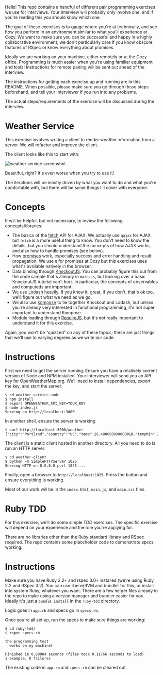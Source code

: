Hello!
This repo contains a handful of different pair programming exercises
we use for interviews. Your interview will probably only involve one,
and if you're reading this you should know which one.

The goal of these exercises is to gauge where you're at technically,
and see how you perform in an environment similar to what you'll experience at Cozy.
We want to make sure you can be successful and happy in a highly collaborative environment;
we don't particularly care if you know obscure features of RSpec
or know everything about promises.

Ideally we are working on your machine,
either remotely or at the Cozy office.
Programming is much easier when you're using familiar equipment and tools!
Instructions for remote pairing will be sent out ahead of the interview.

The instructions for getting each exercise up and running are in this README.
When possible, please make sure you go through those steps beforehand,
and tell your interviewer if you run into any problems.

The actual steps/requirements of the exercise will be discussed during the interview.


Weather Service
===

This exercise involves writing a client to render weather information from
a server. We will refactor and improve the client.

The client looks like this to start with:

![weather service screenshot](https://www.dropbox.com/s/tioowiekqy8dq4f/Screenshot%202016-08-28%2022.15.11.png?dl=1)

Beautiful, right? It's even worse when you try to use it!

The iterations will be mostly driven by what you want to do
and what you're comfortable with,
but there will be some things I'll cover with everyone.

Concepts
====

It will be helpful, but not necessary, to review the following concepts/libraries:

- The basics of the
  [fetch](https://davidwalsh.name/fetch) API for AJAX.
  We actually use `qajax` for AJAX but `fetch` is a more useful thing to know.
  You don't need to know the details, but you should understand the concepts
  of how AJAX works, and also how to handle promises (see below).
- How [promises](https://davidwalsh.name/promises) work,
  especially success and error handling and result propagation.
  We use `Q` for promises at Cozy but this exercises uses
  what's available natively in the browser.
- Data binding through [KnockoutJS](http://knockoutjs.com/documentation/introduction.html).
  You can probably figure this out from the code sample that's already in `main.js`,
  but looking over a basic KnockoutJS tutorial can't hurt.
  In particular, the concepts of observables and computeds are important.
- We use [Lodash](https://lodash.com/docs) heavily.
  If you know it, great, if you don't, that's ok too,
  we'll figure out what we need as we go.
- We also use [kompose](https://github.com/pietvanzoen/knockout-kompose)
  to tie together Knockout and Lodash, but unless you're already very interested
  in functional programming, it's not super important to understand Kompose.
- Module loading through [RequireJS](https://requirejs.org),
  but it's not really important to understand it for this exercise.

Again, you won't be "quizzed" on any of these topics;
these are just things that we'll use to varying degrees
as we write our code.

Instructions
====

First we need to get the server running.
Ensure you have a relatively current version of Node and NPM installed.
Your interviewer will send you an API key for OpenWeatherMap.org.
We'll need to install dependencies, export the key, and start the server:

```
$ cd weather-service-node
$ npm install
$ export OPENWEATHER_API_KEY=YOUR_KEY
$ node index.js
Serving on http://localhost:3000
```

In another shell, ensure the server is working:

```
$ curl http://localhost:3000/weather
{"city":"Portland","country":"US","temp":26.480000000000018,"tempMin":25,"tempMax":28.33000000000004,"weather":"Clouds","windSpeed":3.1,"windDirection":20}
```

The client is a static client hosted in another directory.
All you need to do is run an HTTP server:

```
$ cd weather-client
$ python -m SimpleHTTPServer 1025
Serving HTTP on 0.0.0.0 port 1025 ...
```

Finally, open a browser to `http://localhost:1025`.
Press the button and ensure everything is working.

Most of our work will be in the `index.html`, `main.js`, and `main.css` files.


Ruby TDD
===

For this exercise, we'll do some simple TDD exercises.
The specific exercise will depend on your experience and
the role you're applying for.

There are no libraries other than the Ruby standard library and RSpec required.
The repo contains some placeholder code to demonstrate specs working.

Instructions
====

Make sure you have Ruby 2.2+ and rspec 3.0+ installed (we're using Ruby 2.2 and RSpec 3.2).
You can use rbenv/RVM and bundler for this, or install into system Ruby, whatever you want.
There are a few helper files already in the repo to make using a version manager and bundler easier for you.
Ideally it's just a `bundle install` in the `ruby-tdd` directory.

Logic goes in `app.rb` and specs go in `specs.rb`.

Once you're all set up, run the specs to make sure things are working:

```
$ cd ruby-tdd/
$ rspec specs.rb 

the programming test
  works on my machine!

Finished in 0.00084 seconds (files took 0.11766 seconds to load)
1 example, 0 failures
```

The existing code in `app.rb` and `specs.rb` can be cleared out.
